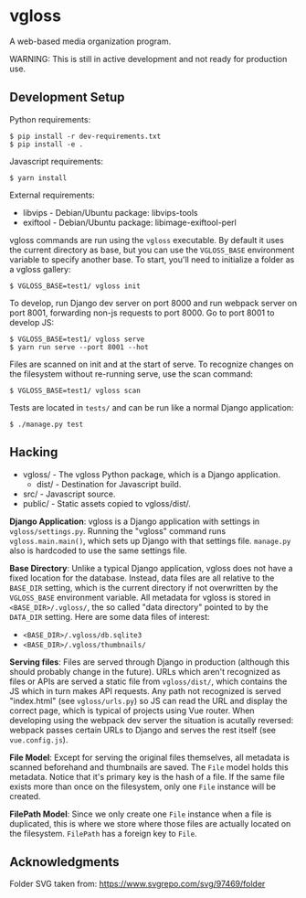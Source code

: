 # vgloss
A web-based media organization program.

WARNING: This is still in active development and not ready for production use.


## Development Setup

Python requirements:

    $ pip install -r dev-requirements.txt
    $ pip install -e .

Javascript requirements:

    $ yarn install

External requirements:

  * libvips - Debian/Ubuntu package: libvips-tools
  * exiftool - Debian/Ubuntu package: libimage-exiftool-perl

vgloss commands are run using the `vgloss` executable. By default it uses the
current directory as base, but you can use the `VGLOSS_BASE` environment
variable to specify another base. To start, you'll need to initialize a folder
as a vgloss gallery:

    $ VGLOSS_BASE=test1/ vgloss init

To develop, run Django dev server on port 8000 and run webpack server on port
8001, forwarding non-js requests to port 8000. Go to port 8001 to develop JS:

    $ VGLOSS_BASE=test1/ vgloss serve
    $ yarn run serve --port 8001 --hot

Files are scanned on init and at the start of serve. To recognize changes on
the filesystem without re-running serve, use the scan command:

    $ VGLOSS_BASE=test1/ vgloss scan

Tests are located in `tests/` and can be run like a normal Django application:

    $ ./manage.py test


## Hacking

  * vgloss/ - The vgloss Python package, which is a Django application.
    * dist/ - Destination for Javascript build.
  * src/ - Javascript source.
  * public/ - Static assets copied to vgloss/dist/.

**Django Application**: vgloss is a Django application with settings in
`vgloss/settings.py`. Running the "vgloss" command runs `vgloss.main.main()`,
which sets up Django with that settings file. `manage.py` also is hardcoded to
use the same settings file.

**Base Directory**: Unlike a typical Django application, vgloss does not have a
fixed location for the database. Instead, data files are all relative to the
`BASE_DIR` setting, which is the current directory if not overwritten by the
`VGLOSS_BASE` environment variable. All metadata for vgloss is stored in
`<BASE_DIR>/.vgloss/`, the so called "data directory" pointed to by the
`DATA_DIR` setting. Here are some data files of interest:

  * `<BASE_DIR>/.vgloss/db.sqlite3`
  * `<BASE_DIR>/.vgloss/thumbnails/`

**Serving files**: Files are served through Django in production (although this
should probably change in the future). URLs which aren't recognized as files or
APIs are served a static file from `vgloss/dist/`, which contains the JS which
in turn makes API requests. Any path not recognized is served "index.html" (see
`vgloss/urls.py`) so JS can read the URL and display the correct page, which is
typical of projects using Vue router. When developing using the webpack dev
server the situation is acutally reversed: webpack passes certain URLs to
Django and serves the rest itself (see `vue.config.js`).

**File Model**: Except for serving the original files themselves, all metadata
is scanned beforehand and thumbnails are saved. The `File` model holds this
metadata. Notice that it's primary key is the hash of a file. If the same file
exists more than once on the filesystem, only one `File` instance will be
created.

**FilePath Model**: Since we only create one `File` instance when a file is
duplicated, this is where we store where those files are actually located on
the filesystem. `FilePath` has a foreign key to `File`.


## Acknowledgments

Folder SVG taken from: https://www.svgrepo.com/svg/97469/folder
